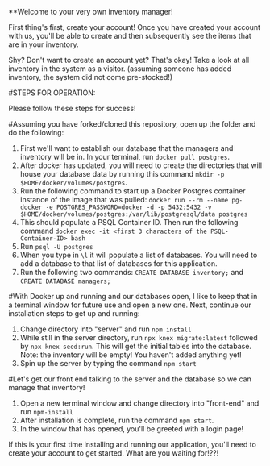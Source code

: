 **Welcome to your very own inventory manager!

First thing's first, create your account!  Once you have created your account with us,
you'll be able to create and then subsequently see the items that are in your inventory.

Shy? Don't want to create an account yet?  That's okay!  Take a look at all inventory
in the system as a visitor. (assuming someone has added inventory, the system did not come pre-stocked!)

#STEPS FOR OPERATION:

Please follow these steps for success!

#Assuming you have forked/cloned this repository, open up the folder and do the following:

1) First we'll want to establish our database that the managers and inventory will be in.  In your terminal, run ```docker pull postgres```.
2) After docker has updated, you will need to create the directories that will house your database data by running this command ```mkdir -p $HOME/docker/volumes/postgres```.
3) Run the following command to start up a Docker Postgres container instance of the image that was pulled: ```docker run --rm --name pg-docker -e POSTGRES_PASSWORD=docker -d -p 5432:5432 -v $HOME/docker/volumes/postgres:/var/lib/postgresql/data postgres```
4) This should populate a PSQL Container ID. Then run the following command ```docker exec -it <first 3 characters of the PSQL-Container-ID> bash```
5) Run ```psql -U postgres```
6) When you type in ```\l``` it will populate a list of databases. You will need to add a database to that list of databases for this application. 
7) Run the following two commands: ```CREATE DATABASE inventory;``` and ```CREATE DATABASE managers;```

#With Docker up and running and our databases open, I like to keep that in a terminal window for future use and open a new one.  Next, continue our installation steps to get up and running:

1) Change directory into "server" and run ```npm install```
2) While still in the server directory, run ```npx knex migrate:latest``` followed by ```npx knex seed:run```.  This will get the initial tables into the database.  Note:  the inventory will be empty!  You haven't added anything yet!
3) Spin up the server by typing the command ```npm start```

#Let's get our front end talking to the server and the database so we can manage that inventory!

1) Open a new terminal window and change directory into "front-end" and run ```npm-install```
2) After installation is complete, run the command ```npm start```.
3) In the window that has opened, you'll be greeted with a login page!

If this is your first time installing and running our application, you'll need to create your account to get started.  What are you waiting for!??!
